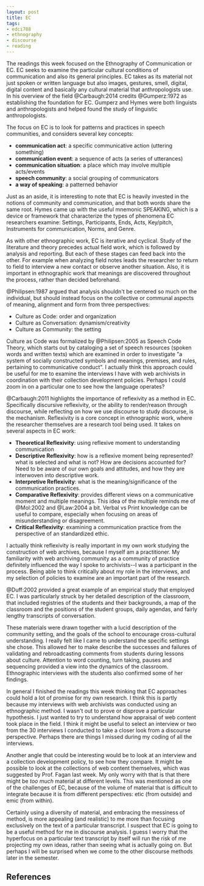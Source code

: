 ```yaml
---
layout: post
title: EC
tags:
- edci788
- ethnography
- discourse
- reading
---
```


The readings this week focused on the Ethnography of Communication or EC. EC
seeks to examine the particular cultural conditions of communication and also
its general principles. EC takes as its material not just spoken or written
language but also images, gestures, smell, digital, digital content and
basically any cultural material that anthropologists use. In his overview
of the field @Carbaugh:2014 credits @Gumperz:1972 as establishing the foundation
for EC.  Gumperz and Hymes were both linguists and anthropologists and helped
found the study of linguistic anthropologists. 

The focus on EC is to look for patterns and practices in speech communities, and
considers several key concepts:

- **communication act**: a specific communicative action (uttering something)
- **communication event**: a sequence of acts (a series of utterances)
- **communication situation**: a place which may involve multiple acts/events
- **speech community**: a social grouping of communicators
- **a way of speaking**: a patterned behavior

Just as an aside, it is interesting to note that EC is heavily invested in
the notions of community and communication, and that both words share the same
root. Hymes came up with the useful mnemonic SPEAKING, which is a device or
framework that characterize the types of phenomena EC researchers examine:
Settings, Participants, Ends, Acts, Key/pitch, Instruments for communication,
Norms, and Genre.

As with other ethnographic work, EC is iterative and cyclical. Study of the
literature and theory precedes actual field work, which is followed by analysis
and reporting. But each of these stages can feed back into the other.  For
example when analyzing field notes leads the researcher to return to field to
interview a new contact or observe another situation. Also, it is important in
ethnographic work that meanings are discovered throughout the process, rather
than decided beforehand.

@Philipsen:1987 argued that analysis shouldn't be centered so much on the
individual, but should instead focus on the collective or communal aspects of
meaning, alignment and form from three perspectives:

* Culture as Code: order and organization
* Culture as Conversation: dynamism/creativity
* Culture as Community: the setting

Culture as Code was formalized by @Philipsen:2005 as Speech Code Theory, which
starts out by cataloging a set of speech resources (spoken words and written
texts) which are examined in order to investigate "a system of socially
constructed symbols and meanings, premises, and rules, pertaining to
communicative conduct". I actually think this approach could be useful for me to
examine the interviews I have with web archivists in coordination with their
collection development policies. Perhaps I could zoom in on a particular one to
see how the language operates?

@Carbaugh:2011 highlights the importance of reflexivity as a method in EC.
Specifically discursive reflexivity, or the ability to render/reason through
discourse, while reflecting on how we use discourse to study discourse, is the
mechanism.  Reflexivity is a core concept in ethnographic work, where the
researcher themselves are a research tool being used. It takes on several
aspects in EC work:

- **Theoretical Reflexivity**: using reflexive moment to understanding
  communication
- **Descriptive Reflexivity**: how is a reflexive moment being represented? what
  is selected and what is not? How are decisions accounted for? Need to be aware
  of our own goals and attitudes, and how they are interwoven into descriptive
  work. 
- **Interpretive Reflexivity**: what is the meaning/significance of the
  communication practices.
- **Comparative Reflexivity**: provides different views on a communicative moment
  and multiple meanings. This idea of the multiple reminds me of @Mol:2002 and 
  @Law:2004 a bit. Verbal vs Print knowledge can be useful to compare,
  especially when focusing on areas of misunderstanding or disagreement.
- **Critical Reflexivity**: examining a communication practice from the
  perspective of an standardized ethic.

I actually think reflexivity is really important in my own work studying the
construction of web archives, because I myself am a practitioner. My familiarity
with web archiving community as a community of practice definitely influenced
the way I spoke to archivists--I was a participant in the process. Being able to
think critically about my role in the interviews, and my selection of policies
to examine are an important part of the research.

@Duff:2002 provided a great example of an empirical study that employed EC. I
was particularly struck by her detailed description of the classroom, that
included registries of the students and their backgrounds, a map of the
classroom and the positions of the student groups, daily agendas, and fairly
lengthy transcripts of conversation.

These materials were drawn together with a lucid description of the community
setting, and the goals of the school to encourage cross-cultural understanding.
I really felt like I came to understand the specific settings she chose. This
allowed her to make describe the successes and failures of validating and
rebroadcasting comments from students during lessons about culture. Attention to
word counting, turn taking, pauses and sequencing provided a view into the
dynamics of the classroom. Ethnographic interviews with the students also
confirmed some of her findings.

In general I finished the readings this week thinking that EC approaches could
hold a lot of promise for my own research. I think this is partly because my
interviews with web archivists was conducted using an ethnographic method. I
wasn't out to prove or disprove a particular hypothesis. I just wanted to try to
understand how appraisal of web content took place in the field. I think it
might be useful to select an interview or two from the 30 interviews I conducted
to take a closer look from a discourse perspective. Perhaps there are things I
missed during my coding of all the interviews. 

Another angle that could be interesting would be to look at an interview and a
collection development policy, to see how they compare. It might be possible to
look at the collections of web content themselves, which was suggested by Prof.
Fagan last week. My only worry with that is that there might be *too much*
material at different levels. This was mentioned as one of the challenges of EC,
because of the volume of material that is difficult to integrate because it is
from different perspectives: etic (from outside) and emic (from within).

Certainly using a diversity of material, and embracing the messiness of method,
is more appealing (and realistic) to me more than focusing exclusively on the
text of a particular transcript. I suspect that EC is going to be a useful
method for me in discourse analysis. I guess I worry that the hyperfocus on a
particular text transcript by itself will run the risk of me projecting my own
ideas, rather than seeing what is actually going on. But perhaps I will be
surprised when we come to the other discourse methods later in the semester.

## References 
